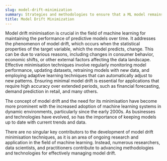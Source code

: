 ```yaml
---
slug: model-drift-minimization
summary: Strategies and methodologies to ensure that a ML model remains accurate and relevant over time as the underlying data changes.
title: Model Drift Minimization
---
```


Model drift minimisation is crucial in the field of machine learning for maintaining the performance of predictive models over time. It addresses the phenomenon of model drift, which occurs when the statistical properties of the target variable, which the model predicts, change. This can be due to various reasons, including changes in consumer behavior, economic shifts, or other external factors affecting the data landscape. Effective minimisation techniques involve regularly monitoring model performance, updating datasets, retraining models with new data, and employing adaptive learning techniques that can automatically adjust to new patterns. Ensuring minimal model drift is essential for applications that require high accuracy over extended periods, such as financial forecasting, demand prediction in retail, and many others.

The concept of model drift and the need for its minimisation have become more prominent with the increased adoption of machine learning systems in dynamic environments, particularly since the early 2000s. As businesses and technologies have evolved, so has the importance of keeping models up to date with current trends and data.

There are no singular key contributors to the development of model drift minimisation techniques, as it is an area of ongoing research and application in the field of machine learning. Instead, numerous researchers, data scientists, and practitioners contribute to advancing methodologies and technologies for effectively managing model drift.
